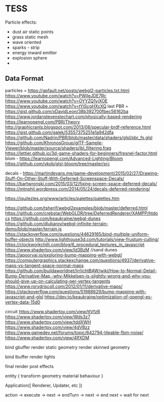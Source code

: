 # TESS

Particle effects:
* dust air static points
* grass static mesh
* wave oriented
* sparks - strip
* energy inward emitter
* explosion sphere
* 

## Data Format

particles = 
https://gpfault.net/posts/webgl2-particles.txt.html
https://www.youtube.com/watch?v=PWjIeJDE7Rc
https://www.youtube.com/watch?v=OYYZQ1yiXOE
https://www.youtube.com/watch?v=tYiScgHXcXQ last
PBR = 
https://gist.github.com/xDavidLeon/38b392700fbec56162ba
https://www.jordanstevenstechart.com/physically-based-rendering
https://learnopengl.com/PBR/Theory
http://graphicrants.blogspot.com/2013/08/specular-brdf-reference.html
https://gist.github.com/galek/53557375251e1a942dfa
https://github.com/Nadrin/PBR/blob/master/data/shaders/glsl/pbr_fs.glsl
https://github.com/KhronosGroup/glTF-Sample-Viewer/blob/master/source/shaders/ibl_filtering.frag
https://lettier.github.io/3d-game-shaders-for-beginners/fresnel-factor.html
blom - https://learnopengl.com/Advanced-Lighting/Bloom
https://github.com/ykob/glsl-bloom/tree/master/src

decals - https://martindevans.me/game-development/2015/02/27/Drawing-Stuff-On-Other-Stuff-With-Deferred-Screenspace-Decals/
https://bartwronski.com/2015/03/12/fixing-screen-space-deferred-decals/
https://mtnphil.wordpress.com/2014/05/24/decals-deferred-rendering/

https://iquilezles.org/www/articles/palettes/palettes.htm

https://github.com/tsherif/webgl2examples/blob/master/deferred.html
https://github.com/crebstar/WebGLDR/tree/DeferredRenderer/XAMPP/htdocs
https://github.com/keaukraine/webgl-dunes
https://github.com/dlubarov/webgl-infinite-terrain-demo/blob/master/terrain.js
https://stackoverflow.com/questions/44629165/bind-multiple-uniform-buffer-objects
http://www.lighthouse3d.com/tutorials/view-frustum-culling/
https://clockworkchilli.com/blog/6_procedural_textures_in_javascript
https://www.shadertoy.com/view/ld3BzM //sand dunes
https://apoorvaj.io/exploring-bump-mapping-with-webgl/
https://computergraphics.stackexchange.com/questions/4937/derivative-maps-vs-tangent-space-normal-maps
https://github.com/buildaworldnet/IrrlichtBAW/wiki/How-to-Normal-Detail-Bump-Derivative-Map,-why-Mikkelsen-is-slightly-wrong-and-why-you-should-give-up-on-calculating-per-vertex-tangents
https://www.rorydriscoll.com/2012/01/11/derivative-maps/
https://stackoverflow.com/questions/51988629/bump-mapping-with-javascript-and-glsl
https://dev.to/keaukraine/optimization-of-opengl-es-vertex-data-15d0



circuit
https://www.shadertoy.com/view/ttVfzR
https://www.shadertoy.com/view/Wds3z7
https://www.shadertoy.com/view/tddXWH
https://www.shadertoy.com/view/4dVBzz
https://www.gamedev.net/forums/topic/642794-tileable-fbm-noise/
https://www.shadertoy.com/view/4lfXDM

bind gbuffer
render static geometry
render skinned geometry

bind lbuffer
render lights

final render
post effects



entity {
    transform
    geometry
    material
    behaviour
}


Application([
    Renderer,
    Updater,
    etc
])



action ->
execute -> next -> endTurn -> next -> end
next = wait for next 